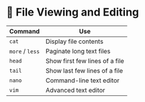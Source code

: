 # 📄 File Viewing and Editing

| Command | Use |
|---------|-----|
| `cat` | Display file contents |
| `more` / `less` | Paginate long text files |
| `head` | Show first few lines of a file |
| `tail` | Show last few lines of a file |
| `nano` | Command-line text editor |
| `vim` | Advanced text editor |

